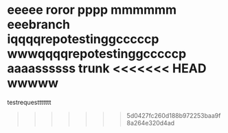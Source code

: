 eeeee
roror
pppp
mmmmmm
eeebranch
iqqqqrepotestinggcccccp
wwwqqqqrepotestinggcccccp
aaaassssss
trunk
<<<<<<< HEAD
wwwww
=======
testrequesttttttt
>>>>>>> 5d0427fc260d188b972253baa9f8a264e320d4ad
